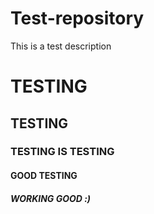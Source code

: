 # Test-repository
This is a test description

# TESTING

## TESTING

### TESTING IS TESTING

#### GOOD TESTING

##### WORKING GOOD :)

